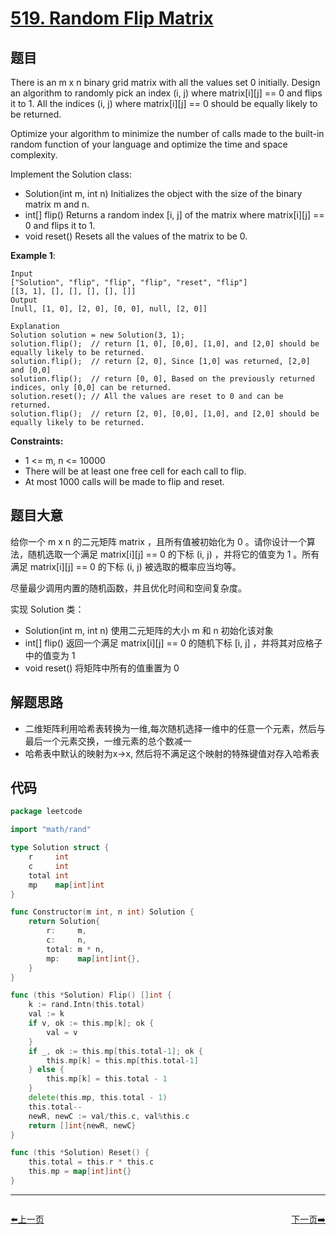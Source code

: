 # [519. Random Flip Matrix](https://leetcode.com/problems/random-flip-matrix/)

## 题目

There is an m x n binary grid matrix with all the values set 0 initially. Design an algorithm to randomly pick an index (i, j) where matrix[i][j] == 0 and flips it to 1. All the indices (i, j) where matrix[i][j] == 0 should be equally likely to be returned.

Optimize your algorithm to minimize the number of calls made to the built-in random function of your language and optimize the time and space complexity.

Implement the Solution class:

- Solution(int m, int n) Initializes the object with the size of the binary matrix m and n.
- int[] flip() Returns a random index [i, j] of the matrix where matrix[i][j] == 0 and flips it to 1.
- void reset() Resets all the values of the matrix to be 0.

**Example 1**:

    Input
    ["Solution", "flip", "flip", "flip", "reset", "flip"]
    [[3, 1], [], [], [], [], []]
    Output
    [null, [1, 0], [2, 0], [0, 0], null, [2, 0]]

    Explanation
    Solution solution = new Solution(3, 1);
    solution.flip();  // return [1, 0], [0,0], [1,0], and [2,0] should be equally likely to be returned.
    solution.flip();  // return [2, 0], Since [1,0] was returned, [2,0] and [0,0]
    solution.flip();  // return [0, 0], Based on the previously returned indices, only [0,0] can be returned.
    solution.reset(); // All the values are reset to 0 and can be returned.
    solution.flip();  // return [2, 0], [0,0], [1,0], and [2,0] should be equally likely to be returned.

**Constraints:**

- 1 <= m, n <= 10000
- There will be at least one free cell for each call to flip.
- At most 1000 calls will be made to flip and reset.

## 题目大意

给你一个 m x n 的二元矩阵 matrix ，且所有值被初始化为 0 。请你设计一个算法，随机选取一个满足 matrix[i][j] == 0 的下标 (i, j) ，并将它的值变为 1 。所有满足 matrix[i][j] == 0 的下标 (i, j) 被选取的概率应当均等。

尽量最少调用内置的随机函数，并且优化时间和空间复杂度。

实现 Solution 类：

- Solution(int m, int n) 使用二元矩阵的大小 m 和 n 初始化该对象
- int[] flip() 返回一个满足 matrix[i][j] == 0 的随机下标 [i, j] ，并将其对应格子中的值变为 1
- void reset() 将矩阵中所有的值重置为 0

## 解题思路

- 二维矩阵利用哈希表转换为一维,每次随机选择一维中的任意一个元素，然后与最后一个元素交换，一维元素的总个数减一
- 哈希表中默认的映射为x->x, 然后将不满足这个映射的特殊键值对存入哈希表

## 代码

```go
package leetcode

import "math/rand"

type Solution struct {
	r     int
	c     int
	total int
	mp    map[int]int
}

func Constructor(m int, n int) Solution {
	return Solution{
		r:     m,
		c:     n,
		total: m * n,
		mp:    map[int]int{},
	}
}

func (this *Solution) Flip() []int {
	k := rand.Intn(this.total)
	val := k
	if v, ok := this.mp[k]; ok {
		val = v
	}
	if _, ok := this.mp[this.total-1]; ok {
		this.mp[k] = this.mp[this.total-1]
	} else {
		this.mp[k] = this.total - 1
	}
	delete(this.mp, this.total - 1)
	this.total--
	newR, newC := val/this.c, val%this.c
	return []int{newR, newC}
}

func (this *Solution) Reset() {
	this.total = this.r * this.c
	this.mp = map[int]int{}
}
```


----------------------------------------------
<div style="display: flex;justify-content: space-between;align-items: center;">
<p><a href="https://books.halfrost.com/leetcode/ChapterFour/0500~0599/0518.Coin-Change-II/">⬅️上一页</a></p>
<p><a href="https://books.halfrost.com/leetcode/ChapterFour/0500~0599/0520.Detect-Capital/">下一页➡️</a></p>
</div>

